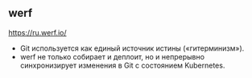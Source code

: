 
werf
----
https://ru.werf.io/
-   Git используется как единый источник истины («гитерминизм»).
-   werf не только собирает и деплоит, но и непрерывно  
    синхронизирует изменения в Git с состоянием Kubernetes.